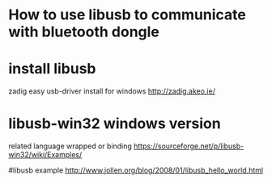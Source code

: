 # How to use libusb to communicate with bluetooth dongle

# install libusb
zadig easy usb-driver install for windows
http://zadig.akeo.ie/

# libusb-win32 windows version
related language wrapped or binding
https://sourceforge.net/p/libusb-win32/wiki/Examples/

#libusb example
http://www.jollen.org/blog/2008/01/libusb_hello_world.html
